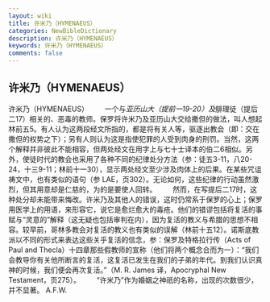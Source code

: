 ```yaml
---
layout: wiki
title: 许米乃（HYMENAEUS）
categories: NewBibleDictionary
description: 许米乃（HYMENAEUS）
keywords: 许米乃（HYMENAEUS）
comments: false
---
```


## 许米乃（HYMENAEUS）



许米乃（HYMENAEUS）
　　一个与*亚历山大（提前一19-20）及*腓理徒（提后二17）相关的、恶毒的教师。保罗将许米乃及亚历山大交给撒但的做法，叫人想起林前五5。有人认为这两段经文所指的，都是将有关人等，驱逐出教会（即：交在撒但的权势之下）；另有人则认为这是指使犯罪的人受到肉身的刑罚。当然，这两个解释并非彼此不能相容，但两处经文在用字上与七十士译本的伯二6相似。另外，使徒时代的教会也采用了各种不同的纪律处分方法（参：徒五3-11，八20-24，十三9-11；林前十一30），显示两处经文至少涉及肉体上的后果。在某些咒诅祷文中，也有类似的语句（参 LAE，页302）。无论如何，这些纪律的行动虽然激烈，但其用意却是仁慈的，为的是要使人回转。
　　然而，在写提后二17时，这种处分却未能带来悔改。许米乃及其他人的错误，这时仍常系于保罗的心上；保罗用医学上的用语，来形容它，说它是愈烂愈大的毒疮。他们的错谬包括将复活的事赋与“灵意的”解释（这无疑也包括审判在内），因为复活的教义与希腊的思想不相容。较早前，哥林多教会对复活的教义也有类似的误解（林前十五12）。诺斯底教派以不同的形式来表达这些关乎复活的信念，参：保罗及特格拉行传（Acts of Paul
and Thecla）十四章那些假教师的宣称（他们将两个概念合而为一）：“我们会教导你有关他所断言的复活，这复活已发生在我们的子弟的年代。到我们认识真神的时候，我们便会再次复活。”（M. R. James 译，Apocryphal New Testament，页275）。
　　“许米乃”作为婚姻之神祇的名称，出现的次数很少，并不显著。
A.F.W.




